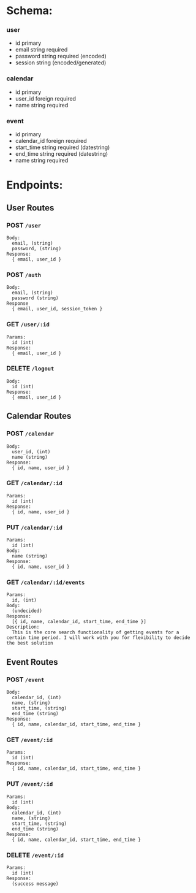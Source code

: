 # Schema:
### user
  - id primary
  - email string required
  - password string required (encoded)
  - session string (encoded/generated)

### calendar
  - id primary
  - user_id foreign required
  - name string required

### event
  - id primary
  - calendar_id foreign required
  - start_time string required (datestring)
  - end_time string required (datestring)
  - name string required

# Endpoints:
## User Routes
### POST `/user`
    Body:
      email, (string)
      password, (string)
    Response:
      { email, user_id }

### POST `/auth`
    Body:
      email, (string)
      password (string)
    Response
      { email, user_id, session_token }

### GET `/user/:id`
    Params:
      id (int)
    Response:
      { email, user_id }

### DELETE `/logout`
    Body:
      id (int)
    Response:
      { email, user_id }

## Calendar Routes
### POST `/calendar`
    Body:
      user_id, (int)
      name (string)
    Response:
      { id, name, user_id }

### GET `/calendar/:id`
    Params:
      id (int)
    Response:
      { id, name, user_id }

### PUT `/calendar/:id`
    Params:
      id (int)
    Body:
      name (string)
    Response:
      { id, name, user_id }

### GET `/calendar/:id/events`
    Params:
      id, (int)
    Body:
      (undecided)
    Response:
      [{ id, name, calendar_id, start_time, end_time }]
    Description:
      This is the core search functionality of getting events for a certain time period. I will work with you for flexibility to decide the best solution


## Event Routes
### POST `/event`
    Body:
      calendar_id, (int)
      name, (string)
      start_time, (string)
      end_time (string)
    Response:
      { id, name, calendar_id, start_time, end_time }

### GET `/event/:id`
    Params:
      id (int)
    Response:
      { id, name, calendar_id, start_time, end_time }

### PUT `/event/:id`
    Params:
      id (int)
    Body:
      calendar_id, (int)
      name, (string)
      start_time, (string)
      end_time (string)
    Response:
      { id, name, calendar_id, start_time, end_time }

### DELETE `/event/:id`
    Params:
      id (int)
    Response:
      (success message)
